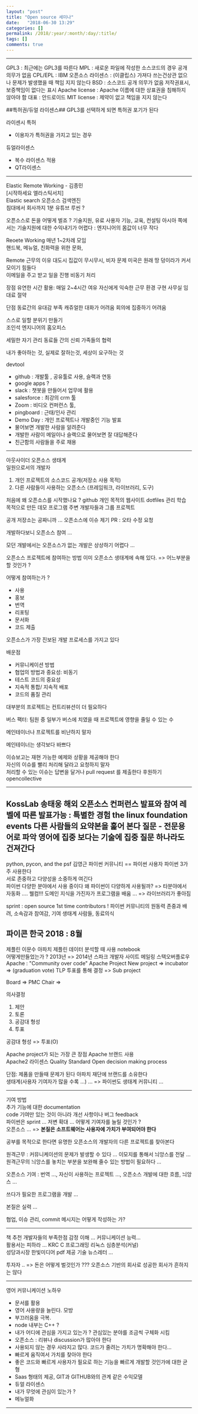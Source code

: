 ```yaml
---
layout: "post"
title: "Open source 세미나"
date:   "2018-06-30 13:29"
categories: []
permalink: /2018/:year/:month/:day/:title/
tags: []
comments: true
---
```

-----------------------------------------------------------------------------
GPL3 : 최근에는 GPL3를 따른다
MPL : 새로운 파일에 작성한 소스코드의 경우 공개 의무가 없음
CPL/EPL : IBM 오픈소스 라이센스 : (이클립스) 가져다 쓰는건상관 없으나 문제가 발생했을 때 책임 지지 않는다
BSD : 소스코드 공개 의무가 없음  저작권표시, 보증책임이 없다는 표시
Apache license : Apache 이름에 대한 상표권을 침해하지 않아야 함 대표 : 안드로이드
MIT license : 제약이 없고 책임을 지지 않는다

##특허권/듀얼 라이센스##
GPL3를 선택하게 되면 특허권 포기가 된다

라이센시 특허
- 이용자가 특허권을 가지고 있는 경우

듀얼라이센스
- 복수 라이센스 적용
- QT라이센스
-----------------------------------------------------------------------------
Elastic
Remote Working  - 김종민  
[시작하세요 엘라스틱서치]   
Elastic search 오픈소스 검색엔진  
침대에서 회사까지 1분 유튜브
루씬 ?

오픈소스로 돈을 어떻게 벌죠 ?
기술지원, 유료 사용자 기능, 교육, 컨설팅
아시아 쪽에서는 기술지원에 대한 수익내기가 어렵다 : 엔지니어의 몸값이 너무 작다  

Reoete Working
매년 1~2차례 모임  
핸드북, 메뉴얼, 친화력을 위한 문화,

Remote 근무의 이유
대도시 집값이 무시무시, 비자 문제
미국은 원래 땅 덩이라가 커서 모이기 힘들다  
이메일을 주고 받고 일을 진행 비동기 처리

장점
유연한 시간 활용: 매일 2~4시간 여유
자신에게 익숙한 근무 환경 구현
사무실 임대료 절약

단점
 동료간의 유대감 부족
 캐쥬얼한 대화가 어려움
 회의에 집중하기 어려움

  스스로 일할 분위기 만들기  
  조인석 엔지니어의 홈오피스

세밀한 자기 관리
동료들 간의 신뢰
가족들의 협력

내가 좋아하는 것, 실제로 잘하는것, 세상이 요구하는 것

devtool

- github : 개발툴 , 공유툴로 사용, 슬랙과 연동
- google apps ?
- slack : 챗봇을 만들어서 업무에 활용  
- salesforce : 최강의 crm 툴
- Zoom : 비디오 컨퍼런스 툴,  
- pingboard : 근태/인사 관리
- Demo Day : 개인 프로젝트나 개발중인 기능 발표
- 물어보면 개발한 사람을 알려준다
- 개발한 사람이 메일이나 슬랙으로 물어보면 잘 대답해준다
- 친근함의 사람들을 주로 채용
-----------------------------------------------------------------------------
아웃사이더
오픈소스 생태계  
일원으로서의 개발자  
1. 개인 프로젝트의 소스코드 공개(저장소 사용 목적)
2. 다른 사람들이 사용하는 오픈소스 (프레임워크, 라이브러리, 도구)

처음에 왜 오픈소스를 시작했나요 ?
github
  개인 목적의 웹사이트
  dotfiles 관리
  학습 목적으로 만든 데모 프로그램
  주변 개발자들과 그룹 프로젝트

공개 저장소는 공짜니까 ...
오픈소스에 이슈 제기
PR : 오타 수정 요청

개발하다보니 오픈소스 참여 ...

모던 개발에서는 오픈소스가 없는 개발은 상상하기 어렵다 ...

오픈소스 프로젝트에 참여하는 방법
이미 오픈소스 생태계에 속해 있다. => 어느부분을 할 것인가 ?

어떻게 참여하는가 ?
- 사용
- 홍보
- 번역
- 리포팅
- 문서화
- 코드 제출

오픈소스가 가장 진보된 개발 프로세스를 가지고 있다

배운점
- 커뮤니케이션 방법
- 협업의 방법과 중요성: 비동기
- 테스트 코드의 중요성
- 지속적 통합/ 지속적 배포
- 코드의 품질 관리

대부분의 프로젝트는 컨트리뷰션이 더 필요하다

버스 팩터: 팀원 중 일부가 버스에 치였을 때 프로젝트에 영향을 줄일 수 있는 수

메인테이너나 프로젝트를 비난하지 말자

메인테이너는 생각보다 바쁘다

이슈보고는 재현 가능한 예제와 상황을 제공해야 한다  
자신의 이슈를 빨리 처리해 달라고 요청하지 말자  
처리할 수 있는 이슈는 답변을 달거나 pull request 를 제출한다
후원하기 opencollective

-----------------------------------------------------------------------------
KossLab 송태웅
해외 오픈소스 컨퍼런스 발표와 참여
레벨에 따른 발표가능 : 특별한 경험
the linux foundation events
다른 사람들의 요약본을 훑어 본다
질문 - 전문용어로 파악
영어에 집중 보다는 기술에 집중
질문 하나라도 건져간다
-----------------------------------------------------------------------------

python, pycon, and the psf
김영근
파이썬 커뮤니티 == 파이썬 사용자
파이썬 3가 주 사용한다  
서로 존중하고 다양성을 소중하게 여긴다  
파이썬 다양한 분야에서 사용 중이다
왜 파이썬이 다양하게 사용될까? => 타분야에서 자동화 .... 웰컴!!! 도메인 지식을 가진자가 프로그램을 배움 ... => 라이브러리가 좋아짐

sprint : open source 1st time contributors !
파이썬 커뮤니티의 원동력 존중과 배려, 소속감과 참여감, 기여 생태계 사람들, 동료의식

파이콘 한국 2018 : 8월
-----------------------------------------------------------------------------
제플린
이문수
아파치 제플린 데이터 분석할 때 사용 notebook  
어떻게만들었는가 ?
2013년 => 2014년
스파크 개발자 사이트 메일링
스택오버플로우
Apache : "Community over code"
Apache Project
New project => incubator => (graduation vote) TLP 투표를 통해 결정
=> Sub project

Board => PMC Chair =>

의사결정
1. 제안
2. 토론
3. 공감대 형성
4. 투표

공감대 형성 => 투표(O)

Apache project가 되는 가장 큰 장점
Apache 브랜드 사용  
Apache2 라이센스
Quality
Standard
Open decision making process

단점: 제품을 만들때 문제가 된다 아파치 재단에 브랜드를 소유한다  
생태계(사용자 기여자가 많을 수록 ...) ... => 파이썬도 생태계 커뮤니티 ...

-----------------------------------------------------------------------------
기여 방법   
추가 기능에 대한 documentation  
code 기여만 있는 것이 아니라 개선 사항이나 버그 feedback  
파이썬은 sprint ...
저변 확대 ...
어떻게 기여자를 늘릴 것인가 ?  
오픈소스 ... => **본질은 소프트웨어는 사용자에 가치가 부여되어야 한다**  

공부를 목적으로 한다면 유명한 오픈소스의 개발자의 다른 프로젝트를 찾아본다   

원격근무 : 커뮤니케이션의 문제가 발생할 수 있다 ... 이모지를 통해서 늬앙스를 전달 ...   
원격근무의 늬앙스를 놓치는 부분을 보완해 줄수 있는 방법이 필요하다 ...

오픈소스 기여 : 번역 ..., 자신이 사용하는 프로젝트 ..., 오픈소스 개발에 대한 흐름, 늬앙스 ...

쓰다가 필요한 프로그램을 개발 ...

본질은 실력 ...

협업, 이슈 관리, commit 메시지는 어떻게 작성하는 가?

-----------------------------------------------------------------------------
책 추천
개발자들의 부족한점 감정 이해 ... 커뮤니케이션 능력...  
활용서는 피하라 ...
KRC C 프로그래밍
리눅스 심층분석(커널)  
성당과시장 한빛미디어 pdf 제공
기술 뉴스레터 ...   


투자자 .. => 돈은 어떻게 벌것인가 ???
오픈소스 기반의 회사로 성공한 회사가 흔하지는 않다   

-----------------------------------------------------------------------------
영어 커뮤니케이션 노하우
- 문서를 활용
- 영어 사용량을 늘린다. 모방  
- 부끄러움을 극복.
- node 내부는 C++ ?
- 내가 어디에 관심을 가지고 있는가 ? 관심있는 분야를 조금씩 구체화 시킴    
- 오픈소스 : 리뷰나 discussion가 많아야 한다   
- 사용되지 않는 경우 사라지고 많다. 코드가 줄려는 가치가 명확해야 한다...
- 빠르게 움직여서 가치를 찾아야 한다   
- 좋은 코드와 빠르게 사용자가 필요로 하는 기능을 빠르게 개발할 것인가에 대한 균형  
- Saas 형태의 제공, GIT과 GITHUB와의 관계 같은 수익모델      
- 듀얼 라이센스   
- 내가 무엇에 관심이 있는가 ?
- 메뉴얼화 
-----------------------------------------------------------------------------
